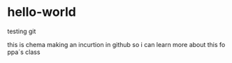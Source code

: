 # hello-world
testing git

this is chema making an incurtion in github
so i can learn more about this fo ppa´s class
